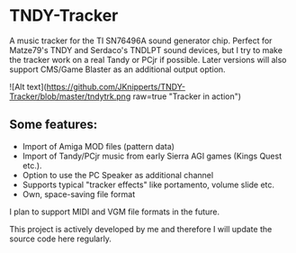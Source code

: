 # TNDY-Tracker
A music tracker for the TI SN76496A sound generator chip. 
Perfect for Matze79's TNDY and Serdaco's TNDLPT sound devices, but I try to make the tracker work on a real Tandy or PCjr if possible. 
Later versions will also support CMS/Game Blaster as an additional output option.

![Alt text](https://github.com/JKnipperts/TNDY-Tracker/blob/master/tndytrk.png raw=true "Tracker in action")

## Some features:
- Import of Amiga MOD files (pattern data)
- Import of Tandy/PCjr music from early Sierra AGI games (Kings Quest etc.).
- Option to use the PC Speaker as additional channel
- Supports typical "tracker effects" like portamento, volume slide etc.
- Own, space-saving file format

I plan to support MIDI and VGM file formats in the future.

This project is actively developed by me and therefore I will update the source code here regularly.
